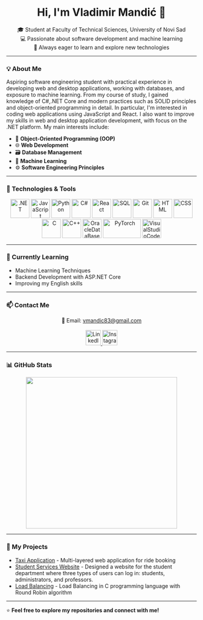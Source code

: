<h1 align="center">Hi, I'm Vladimir Mandić 👋</h1>

<p align="center">
  🎓 Student at Faculty of Technical Sciences, University of Novi Sad <br>
  💻 Passionate about software development and machine learning <br>
  🚀 Always eager to learn and explore new technologies
</p>

---

### 💡 About Me  
Aspiring software engineering student with practical experience in developing web and desktop applications, working with databases, and exposure to machine learning. From my course of study, I gained knowledge of C#,.NET Core and modern practices such as SOLID principles and object-oriented programming in detail. In particular, I'm interested in coding web applications using JavaScript and React. I also want to improve my skills in web and desktop application development, with focus on the .NET platform. My main interests include:  
- 🧩 **Object-Oriented Programming (OOP)**  
- 🌐 **Web Development**  
- 🗃️ **Database Management**  
- 🤖 **Machine Learning**  
- ⚙️ **Software Engineering Principles**  

---

### 🔧 Technologies & Tools  
<p align="center">
  <img src="https://raw.githubusercontent.com/marwin1991/profile-technology-icons/refs/heads/main/icons/_net_core.png" alt=".NET" width="50" height="50"/>
  <img src="https://img.icons8.com/color/452/javascript.png" alt="JavaScript" width="50" height="50"/>
  <img src="https://img.icons8.com/color/452/python.png" alt="Python" width="50" height="50"/>
  <img src="https://raw.githubusercontent.com/gist/johndward01/95c1d09de9e3707cfb4154989962376d/raw/f74007782421219d9e9ab4b6a27de2e172a8b714/csharp-logo.svg" alt="C#" width="50" height="50"/>
  <img src="https://img.icons8.com/color/452/react-native.png" alt="React" width="50" height="50"/>
  <img src="https://img.icons8.com/color/452/mysql-logo.png" alt="SQL" width="50" height="50"/>
  <img src="https://img.icons8.com/color/452/git.png" alt="Git" width="50" height="50"/>
  <img src="https://raw.githubusercontent.com/marwin1991/profile-technology-icons/refs/heads/main/icons/html.png" alt="HTML" width="50" height="50"/>
  <img src="https://raw.githubusercontent.com/marwin1991/profile-technology-icons/refs/heads/main/icons/css.png" alt="CSS" width="50" height="50"/>
  <img src="https://raw.githubusercontent.com/marwin1991/profile-technology-icons/refs/heads/main/icons/c.png" alt="C" width="50" height="50"/>
  <img src="https://raw.githubusercontent.com/marwin1991/profile-technology-icons/refs/heads/main/icons/c++.png" alt="C++" width="50" height="50"/>
  <img src="https://raw.githubusercontent.com/marwin1991/profile-technology-icons/refs/heads/main/icons/oracle.png" alt="OracleDataBase" width="50" height="50"/>
  <img src="https://github.com/pytorch/pytorch/raw/main/docs/source/_static/img/pytorch-logo-dark.png" alt="PyTorch" width="100" height="50"/>
  <img src="https://raw.githubusercontent.com/marwin1991/profile-technology-icons/refs/heads/main/icons/visual_studio_code.png" alt="VisualStudioCode" width="50" height="50"/>
</p>





---

### 🌱 Currently Learning  
- Machine Learning Techniques  
- Backend Development with ASP.NET Core  
- Improving my English skills  

---

### 📫 Contact Me
<p align="center"> 📧 Email: <a href="mailto:vmandic83@gmail.com">vmandic83@gmail.com</a> 
  <br><br> 
  <a href="https://www.linkedin.com/in/vladimirmandi%C4%87/" target="_blank"> <img src="https://cdn-icons-png.flaticon.com/512/174/174857.png" alt="LinkedIn" width="40" height="40"> 
  </a> 
  <a href="https://www.instagram.com/__dovlaa___/" target="_blank">
    <img src="https://cdn-icons-png.flaticon.com/512/174/174855.png" alt="Instagram" width="40" height="40">
  </a>
</p>


---

### 📊 GitHub Stats  
<p align="center">
  <img src="https://github-readme-stats.vercel.app/api?username=vladimirmandic&show_icons=true&theme=radical" width="400">
  
</p>

---

### 🚀 My Projects  
- [Taxi Application](https://github.com/dovla2001/WEB2) - Multi-layered web application for ride booking
- [ Student Services Website](https://github.com/dovla2001/Student-Services-Website) - Designed a website for the student department where three types of users can log in: students, administrators, and professors.
- [Load Balancing](https://github.com/dovla2001/IKP-Projekat) - Load Balancing in C programming language with Round Robin algorithm

---

⭐️ **Feel free to explore my repositories and connect with me!**
